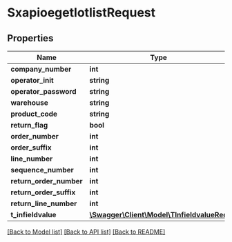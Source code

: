 # SxapioegetlotlistRequest

## Properties
Name | Type | Description | Notes
------------ | ------------- | ------------- | -------------
**company_number** | **int** |  | [optional] 
**operator_init** | **string** |  | [optional] 
**operator_password** | **string** |  | [optional] 
**warehouse** | **string** |  | [optional] 
**product_code** | **string** |  | [optional] 
**return_flag** | **bool** |  | [optional] 
**order_number** | **int** |  | [optional] 
**order_suffix** | **int** |  | [optional] 
**line_number** | **int** |  | [optional] 
**sequence_number** | **int** |  | [optional] 
**return_order_number** | **int** |  | [optional] 
**return_order_suffix** | **int** |  | [optional] 
**return_line_number** | **int** |  | [optional] 
**t_infieldvalue** | [**\Swagger\Client\Model\TInfieldvalueReq**](TInfieldvalueReq.md) |  | [optional] 

[[Back to Model list]](../README.md#documentation-for-models) [[Back to API list]](../README.md#documentation-for-api-endpoints) [[Back to README]](../README.md)


